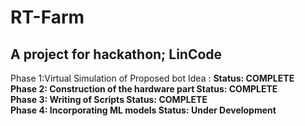 # RT-Farm
## A project for hackathon; LinCode
  Phase 1:Virtual Simulation of Proposed bot Idea :   <b> Status: COMPLETE<b>  <br>
  Phase 2: Construction of the hardware part          <b> Status: COMPLETE <br>
  Phase 3: Writing of Scripts                         <b> Status: COMPLETE <br>
  Phase 4: Incorporating ML models                    <b> Status: Under Development <br>
  
